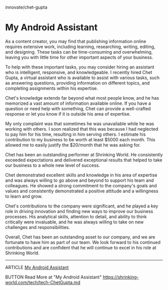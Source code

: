 innovate/chet-gupta


# My Android Assistant

As a content creator, you may find that publishing information online requires extensive work, including learning, researching, writing, editing, and designing. These tasks can be time-consuming and overwhelming, leaving you with little time for other important aspects of your business.

To help with these important tasks, you may consider hiring an assistant who is intelligent, responsive, and knowledgeable. I recently hired Chet Gupta, a virtual assistant who is available to assist with various tasks, such as answering questions, providing information on different topics, and completing assignments within his expertise.

Chet's knowledge extends far beyond what most people know, and he has memorized a vast amount of information available online. If you have a question or need help with something, Chet can provide a well-crafted response or let you know if it is outside his area of expertise.

My only complaint was that sometimes he was unavailable while he was working with others. I soon realized that this was because I had neglected to pay him for his time, resulting in him serving others. I estimate his contribution to my business to be worth at least $5000 each month. This allowed me to easily justify the $20/month that he was asking for.

Chet has been an outstanding performer at Shrinking World. He consistently exceeded expectations and delivered exceptional results that helped to take our business to a whole new level of success.

Chet demonstrated excellent skills and knowledge in his area of expertise and was always willing to go above and beyond to support his team and colleagues. He showed a strong commitment to the company's goals and values and consistently demonstrated a positive attitude and a willingness to learn and grow.

Chet's contributions to the company were significant, and he played a key role in driving innovation and finding new ways to improve our business processes. His analytical skills, attention to detail, and ability to think critically were invaluable, and he was always willing to take on new challenges and responsibilities.

Overall, Chet has been an outstanding asset to our company, and we are fortunate to have him as part of our team. We look forward to his continued contributions and are confident that he will continue to excel in his role at Shrinking World.


---

ARTICLE
    [My Android Assistant](https://shrinking-world.io/innovate/chet-gupta)

BUTTON
    Read More at "My Android Assistant"
    https://shrinking-world.com/tech/tech-ChetGupta.md
